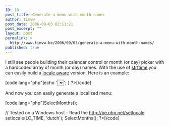 ```yaml
---
ID: 18
post_title: Generate a menu with month names
author: timvw
post_date: 2006-09-03 02:11:21
post_excerpt: ""
layout: post
permalink: >
  http://www.timvw.be/2006/09/03/generate-a-menu-with-month-names/
published: true
---
```

<p>I still see people building their calendar control or month (or day) picker with a hardcoded array of month (or day) names. With the use of <a href="http://www.php.net/strftime">strftime</a> you can easily build a <a href="http://www.php.net/setlocale">locale aware</a> version. Here is an example:</p>
[code lang="php"]<?php
function SelectMonths($name = 'selectMonths', $id = 'selectMonths') {
 $current_month = date('n');

 echo '<select name="' . $name .'" id="' . $id . '">';

 for ($i = 1; $i < 13; ++$i) {
  echo '<option value="' . $i . '"';

  if ($i == $current_month) {
   echo ' selected';
  }

 $month_name = strftime('%B', mktime(0, 0, 0, $i, 1, 2006));

  echo '>' . $month_name . '</option>';
 }

 echo '</select>';
}
?>[/code]
<p>And now you can easily generate a localized menu:</p>
[code lang="php"]<?php
include('SelectMonths.php');

SelectMonths();

// Tested on a Windows host - Read the http://be.php.net/setlocale
setlocale(LC_TIME, 'dutch');
SelectMonths();
?>[/code]